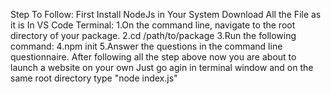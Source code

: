 Step To Follow:
First Install NodeJs in Your System
Download All the File as it is
In VS Code Terminal:
      1.On the command line, navigate to the root directory of your package.
      2.cd /path/to/package
      3.Run the following command:
      4.npm init
      5.Answer the questions in the command line questionnaire.
After following all the step above now you are about to launch a website on your own
Just go agin in terminal window and on the same root directory type "node index.js"
